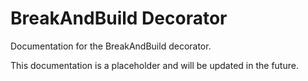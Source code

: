 # BreakAndBuild Decorator

Documentation for the BreakAndBuild decorator.

This documentation is a placeholder and will be updated in the future.
